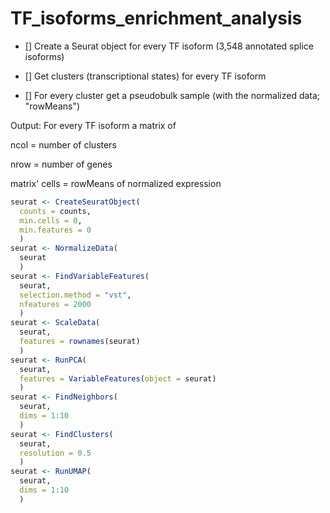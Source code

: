 # TF_isoforms_enrichment_analysis

- [] Create a Seurat object for every TF isoform (3,548 annotated splice isoforms)

- [] Get clusters (transcriptional states) for every TF isoform

- [] For every cluster get a pseudobulk sample (with the normalized data; "rowMeans")

Output: For every TF isoform a matrix of 

  ncol = number of clusters
  
  nrow = number of genes
  
  matrix' cells = rowMeans of normalized expression

```r
seurat <- CreateSeuratObject(
  counts = counts, 
  min.cells = 0, 
  min.features = 0
  )
seurat <- NormalizeData(
  seurat
  )
seurat <- FindVariableFeatures(
  seurat, 
  selection.method = "vst", 
  nfeatures = 2000
  )
seurat <- ScaleData(
  seurat, 
  features = rownames(seurat)
  )
seurat <- RunPCA(
  seurat, 
  features = VariableFeatures(object = seurat)
  )
seurat <- FindNeighbors(
  seurat, 
  dims = 1:10
  )
seurat <- FindClusters(
  seurat, 
  resolution = 0.5
  )
seurat <- RunUMAP(
  seurat, 
  dims = 1:10
  )
```
